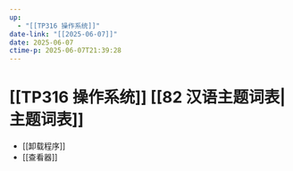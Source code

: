 ```yaml
---
up:
  - "[[TP316 操作系统]]"
date-link: "[[2025-06-07]]"
date: 2025-06-07
ctime-p: 2025-06-07T21:39:28
---
```


# [[TP316 操作系统]] [[82 汉语主题词表|主题词表]]

- [[卸载程序]]
- [[查看器]]
